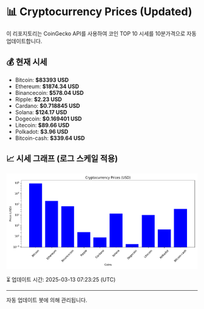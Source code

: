 
# 📊 Cryptocurrency Prices (Updated)

이 리포지토리는 CoinGecko API를 사용하여 코인 TOP 10 시세를 10분가격으로 자동 업데이트합니다.

## 💰 현재 시세
- Bitcoin: **$83393 USD**
- Ethereum: **$1874.34 USD**
- Binancecoin: **$578.04 USD**
- Ripple: **$2.23 USD**
- Cardano: **$0.718845 USD**
- Solana: **$124.17 USD**
- Dogecoin: **$0.169401 USD**
- Litecoin: **$89.66 USD**
- Polkadot: **$3.96 USD**
- Bitcoin-cash: **$339.64 USD**

## 📈 시세 그래프 (로그 스케일 적용)
![Crypto Prices](crypto_prices.png)

⏳ 업데이트 시간: 2025-03-13 07:23:25 (UTC)

---
자동 업데이트 봇에 의해 관리됩니다.
